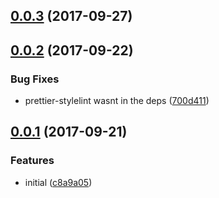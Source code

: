 <a name="0.0.3"></a>
## [0.0.3](https://github.com/hugomrdias/stylelint-config-hd/compare/v0.0.2...v0.0.3) (2017-09-27)



<a name="0.0.2"></a>
## [0.0.2](https://github.com/hugomrdias/stylelint-config-hd/compare/v0.0.1...v0.0.2) (2017-09-22)


### Bug Fixes

* prettier-stylelint wasnt in the deps ([700d411](https://github.com/hugomrdias/stylelint-config-hd/commit/700d411))



<a name="0.0.1"></a>
## [0.0.1](https://github.com/hugomrdias/stylelint-config-hd/compare/c8a9a05...v0.0.1) (2017-09-21)


### Features

* initial ([c8a9a05](https://github.com/hugomrdias/stylelint-config-hd/commit/c8a9a05))



